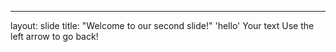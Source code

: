 
---
layout: slide
title: "Welcome to our second slide!"
'hello'
Your text
Use the left arrow to go back!
